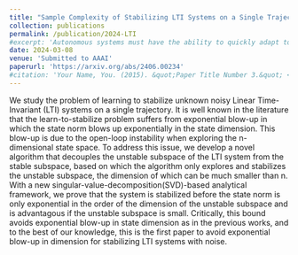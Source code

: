```yaml
---
title: "Sample Complexity of Stabilizing LTI Systems on a Single Trajectory under Stochastic Noise"
collection: publications
permalink: /publication/2024-LTI
#excerpt: 'Autonomous systems must have the ability to quickly adapt to various situations. However, adaptation methods often require strong assumptions about system structures, environmental homogeneity, and multiple rollouts. In this work, we integrate multi-armed bandit and model-based RL to design a fast adaptation algorithm on a single trajectory. Our approach achieves sublinear regret, and the performance guarantee does not require homogeneity of the environment. This regret bound is achieved using a novel prediction error metric that is minimized in the ground-truth MDP. To the best of our knowledge, all existing results with provable guarantees depend on the Bregman divergence between the optimal policies among the MDP's. We show by simulation that our algorithm performs well in puzzle navigation and quadcopter path-tracking.'
date: 2024-03-08
venue: 'Submitted to AAAI'
paperurl: 'https://arxiv.org/abs/2406.00234'
#citation: 'Your Name, You. (2015). &quot;Paper Title Number 3.&quot; <i>Journal 1</i>. 1(3).'
---
```

We study the problem of learning to stabilize unknown noisy Linear Time-Invariant (LTI) systems on a single trajectory. It is well known in the literature that the learn-to-stabilize problem suffers from exponential blow-up in which the state norm blows up exponentially in the state dimension. This blow-up is due to the open-loop instability when exploring the n-dimensional state space. To address this issue, we develop a novel algorithm that decouples the unstable subspace of the LTI system from the stable subspace, based on which the algorithm only explores and stabilizes the unstable subspace, the dimension of which can be much smaller than n. With a new singular-value-decomposition(SVD)-based analytical framework, we prove that the system is stabilized before the state norm is only exponential in the order of the dimension of the unstable subspace and is advantagous if the unstable subspace is small. Critically, this bound avoids exponential blow-up in state dimension as in the previous works, and to the best of our knowledge, this is the first paper to avoid exponential blow-up in dimension for stabilizing LTI systems with noise.